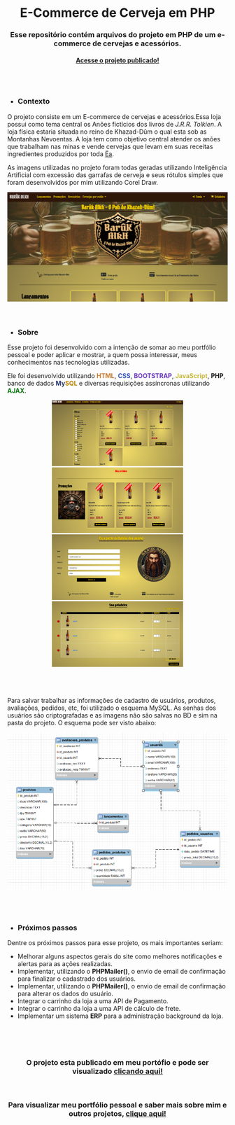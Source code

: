 <div align="center"> <h1> E-Commerce de Cerveja em PHP </h1> </div>

<div align="center"> <h3> Esse repositório contém arquivos do projeto em PHP de um e-commerce de cervejas e acessórios. </h3> </div>

<div align="center"> <h4><a href="https://barukalkh.patrikgogola.com.br/index.php" target="_blank">Acesse o projeto publicado!</a></h4> </div>

<br>
<br>
<ul>
  <li><h3>Contexto</h3></li>
 </ul>
<p>
    O projeto consiste em um E-commerce de cervejas e acessórios.Essa loja possui como tema central
    os Anões fictícios dos livros de <i>J.R.R. Tolkien</i>. A loja física estaria situada no reino de Khazad-Dûm o qual esta sob as Montanhas Nevoentas. A loja tem como objetivo central atender os anões que trabalham nas minas e vende cervejas que levam em suas receitas ingredientes produzidos por toda <a href="https://terramedia.fandom.com/wiki/E%C3%A4">Ëa</a>.
</p>
<p>
    As imagens utilizadas no projeto foram todas geradas utilizando Inteligência Artificial com excessão das garrafas de cerveja e seus rótulos simples que foram desenvolvidos por mim utilizando Corel Draw.
</p>

<div align="center"> <img src="assets/img/baruk_alkh_img.png" width="720px"> </div>

<br>
<br>

<ul>
  <li><h3>Sobre</h3></li>
</ul>
<p>
    Esse projeto foi desenvolvido com a intenção de somar ao meu portfólio pessoal e poder aplicar e mostrar, a quem possa interessar, meus conhecimentos nas tecnologias utilizadas.  
</p>
<p>
    Ele foi desenvolvido utilizando <strong style="color:rgb(204, 123, 48);" >HTML</strong>, <strong style="color:rgb(56, 87, 189);">CSS</strong>, <strong style="color:rgb(107, 56, 189);">BOOTSTRAP</strong>, <strong style="color:rgb(199, 185, 62);">JavaScript</strong>, <strong>PHP</strong>, banco de dados <strong style="color:rgb(39, 55, 109);">My</strong><strong style="color:rgb(189, 132, 8);">SQL</strong> e diversas requisições assíncronas utilizando <strong style="color:rgb(8, 119, 14);">AJAX</strong>.
</p>

<div align="center"> <img src="assets/img/baruk_alkh_produtos.png" width="300px" height="150px">  <img src="assets/img/baruk_alkh_promocoes.png " width="300px" height="150px"> </div>
<div align="center"> <img src="assets/img/baruk_alkh_cadastro.png" width="300px" height="150px">  <img src="assets/img/baruk_alkh_carrinho.png " width="300px" height="150px"> </div>

<br>
<br>
<br>

<p>
    Para salvar trabalhar as informações de cadastro de usuários, produtos, avaliações, pedidos, etc, foi utilizado o esquema MySQL. As senhas dos usuários são criptografadas e as imagens não são salvas no BD e sim na pasta do projeto.
    O esquema pode ser visto abaixo:
</p>
<div align="center"> <img src="assets/img/bd_img.png" width="900px"> </div>

<br>
<br>
<br>

<ul>
  <li><h3>Próximos passos</h3></li>
</ul>
<p> 
    Dentre os próximos passos para esse projeto, os mais importantes seriam:
    <ul>
        <li>
            Melhorar alguns aspectos gerais do site como melhores notificações e alertas para as ações realizadas.
        </li>
        <li>
            Implementar, utilizando o <b>PHPMailer()</b>, o envio de email de confirmação para finalizar o cadastrado dos usuários.
        </li>
        <li>
            Implementar, utilizando o <b>PHPMailer()</b>, o envio de email de confirmação para alterar os dados do usuário.
        </li>
        <li>
            Integrar o carrinho da loja a uma API de Pagamento.
        </li>
        <li>
            Integrar o carrinho da loja a uma API de cálculo de frete.
        </li>
        <li>
            Implementar um sistema <b>ERP</b> para a administração background da loja.
        </li>
    </ul>
    
</p>

<br>
<br>
<br>
<div align="center"> <h3>O projeto esta publicado em meu portófio e pode ser visualizado <a href="https://barukalkh.patrikgogola.com.br/index.php" target="_blank">clicando aqui!</a></h3> </div>

<br>
<div align="center"> <h3>Para visualizar meu portfólio pessoal e saber mais sobre mim e outros projetos, <a href="https://www.patrikgogola.com.br/" target="_blank">clique aqui!</a></h3> </div>